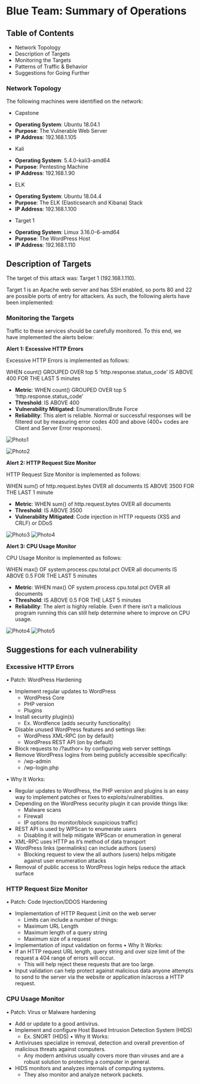 # Blue Team: Summary of Operations #
## Table of Contents ##
  *	Network Topology
  * Description of Targets
  *	Monitoring the Targets
  * Patterns of Traffic & Behavior
  * Suggestions for Going Further

### Network Topology ###

The following machines were identified on the network:

  * Capstone 
  - **Operating System**: Ubuntu 18.04.1
  -	**Purpose**: The Vulnerable Web Server
  -	**IP Address**: 192.168.1.105
  * Kali
  -	**Operating System**: 5.4.0-kali3-amd64
  -	**Purpose**: Pentesting Machine
  -	**IP Address**: 192.168.1.90
  * ELK
  -	**Operating System**: Ubuntu 18.04.4
  -	**Purpose**: The ELK (Elasticsearch and Kibana)  Stack
  -	**IP Address**: 192.168.1.100
  * Target 1
  -	**Operating System**: Limux 3.16.0-6-amd64
  -	**Purpose**: The WordPress Host
  -	**IP Address**: 192.168.1.110

## Description of Targets ##

The target of this attack was: Target 1 (192.168.1.110).

Target 1 is an Apache web server and has SSH enabled, so ports 80 and 22 are possible ports of entry for attackers. As such, the following alerts have been implemented:

### Monitoring the Targets ###

Traffic to these services should be carefully monitored. To this end, we have implemented the alerts below:

**Alert 1: Excessive HTTP Errors**
    
Excessive HTTP Errors is implemented as follows:

WHEN count() GROUPED OVER top 5 'http.response.status_code' IS ABOVE 400 FOR THE LAST 5 minutes 

* **Metric**: WHEN count() GROUPED OVER top 5 ‘http.response.status_code’
* **Threshold**: IS ABOVE 400
* **Vulnerability Mitigated**: Enumeration/Brute Force
* **Reliability**: This alert is reliable. Normal or successful responses will be filtered out by measuring error codes 400 and above (400+ codes are Client and Server Error responses).

![Photo1](Photos/1.png)

![Photo2](Photos/2.png)

  **Alert 2: HTTP Request Size Monitor**
  
HTTP Request Size Monitor is implemented as follows:

WHEN sum() of http.request.bytes OVER all documents IS ABOVE 3500 FOR THE LAST 1 minute 

*	**Metric**: WHEN sum() of http.request.bytes OVER all documents
*	**Threshold**: IS ABOVE 3500 
*	**Vulnerability Mitigated**: Code injection in HTTP requests (XSS and CRLF) or DDoS 

![Photo3](Photos/3.png)
![Photo4](Photos/4.png)

**Alert 3: CPU Usage Monitor**
  
CPU Usage Monitor is implemented as follows:

WHEN max() OF system.process.cpu.total.pct OVER all documents IS ABOVE 0.5 FOR THE LAST 5 minutes 

* **Metric**: WHEN max() OF system.process.cpu.total.pct OVER all documents
*	**Threshold**: IS ABOVE 0.5 FOR THE LAST 5 minutes 
*	**Reliability**: The alert is highly reliable. Even if there isn’t a malicious program running this can still help determine where to improve on CPU usage.

![Photo4](Photos/5.png)
![Photo5](Photos/6.png)

## Suggestions for each vulnerability ##

### Excessive HTTP Errors ###

•	Patch: WordPress Hardening
  - Implement regular updates to WordPress
    -	WordPress Core
    -	PHP version
    -	Plugins
  -	Install security plugin(s)
    -	Ex. Wordfence (adds security functionality)
  -	Disable unused WordPress features and settings like:
    -	WordPress XML-RPC (on by default)
    -	WordPress REST API (on by default)
  -	Block requests to /?author= by configuring web server settings
  -	Remove WordPress logins from being publicly accessible specifically:
    -	/wp-admin
    -	/wp-login.php

•	Why It Works:
  -	Regular updates to WordPress, the PHP version and plugins is an easy way to implement patches or fixes to exploits/vulnerabilities.
  -	Depending on the WordPress security plugin it can provide things like:
    -	Malware scans
    -	Firewall
    -	IP options (to monitor/block suspicious traffic)
  -	REST API is used by WPScan to enumerate users
    -	Disabling it will help mitigate WPScan or enumeration in general
  -	XML-RPC uses HTTP as it’s method of data transport
  -	WordPress links (permalinks) can include authors (users)
    -	Blocking request to view the all authors (users) helps mitigate against user enumeration attacks
  -	Removal of public access to WordPress login helps reduce the attack surface

### HTTP Request Size Monitor ###

•	Patch: Code Injection/DDOS Hardening
  -	Implementation of HTTP Request Limit on the web server
    -	Limits can include a number of things:
    -	Maximum URL Length  
    -	Maximum length of a query string
    -	Maximum size of a request
  -	Implementation of input validation on forms
•	Why It Works:
  -	If an HTTP request URL length, query string and over size limit of the request a 404 range of errors will occur.
    -	This will help reject these requests that are too large.
  -	Input validation can help protect against malicious data anyone attempts to send to the server via the website or application in/across a HTTP request.

### CPU Usage Monitor ###

•	Patch: Virus or Malware hardening
  -	Add or update to a good antivirus.
  -	Implement and configure Host Based Intrusion Detection System (HIDS)
    -	Ex. SNORT (HIDS)
•	Why It Works:
  -	Antiviruses specialize in removal, detection and overall prevention of malicious threats against computers.
    -	Any modern antivirus usually covers more than viruses and are a robust solution to protecting a computer in general.
  -	HIDS monitors and analyzes internals of computing systems.
    -	They also monitor and analyze network packets.

